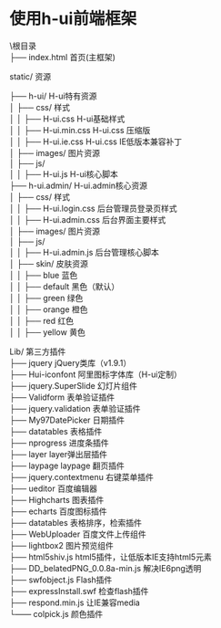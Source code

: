 # 使用h-ui前端框架

\根目录  
├── index.html				首页(主框架)  
			
static/	资源  
  
├── h-ui/			H-ui特有资源  
│    ├── css/			样式  
│    │    ├── H-ui.css			H-ui基础样式  
│    │    ├── H-ui.min.css			H-ui.css 压缩版  
│    │    ├── H-ui.ie.css			H-ui.css IE低版本兼容补丁  
│    ├── images/			图片资源  
│    ├── js/  
│    │    ├── H-ui.js			H-ui核心脚本  
├── h-ui.admin/		H-ui.admin核心资源  
│    ├── css/			样式  
│    │    ├── H-ui.login.css		后台管理员登录页样式  
│    │    ├── H-ui.admin.css		后台界面主要样式  
│    ├── images/			图片资源  
│    ├── js/  
│    │    ├── H-ui.admin.js		后台管理核心脚本  
│    ├── skin/			皮肤资源  
│    │    ├── blue				蓝色  
│    │    ├── default			黑色（默认）  
│    │    ├── green				绿色  
│    │    ├── orange			橙色  
│    │    ├── red				红色  
│    │    ├── yellow			黄色  
  
Lib/	第三方插件  
├── jquery					jQuery类库（v1.9.1）  
├── Hui-iconfont			阿里图标字体库（H-ui定制）  
├── jquery.SuperSlide		幻灯片组件  
├── Validform				表单验证插件  
├── jquery.validation		表单验证插件  
├── My97DatePicker			日期插件  
├── datatables				表格插件  
├── nprogress				进度条插件  
├── layer					layer弹出层插件  
├── laypage					laypage 翻页插件  
├── jquery.contextmenu		右键菜单插件  
├── ueditor					百度编辑器  
├── Highcharts				图表插件  
├── echarts					百度图标插件  
├── datatables				表格排序，检索插件  
├── WebUploader				百度文件上传组件  
├── lightbox2				图片预览组件  
├── html5shiv.js				html5插件，让低版本IE支持html5元素  
├── DD_belatedPNG_0.0.8a-min.js		解决IE6png透明  
├── swfobject.js				Flash插件  
├── expressInstall.swf  			检查flash插件  
├── respond.min.js				让IE兼容media  
└—— colpick.js				颜色插件  
